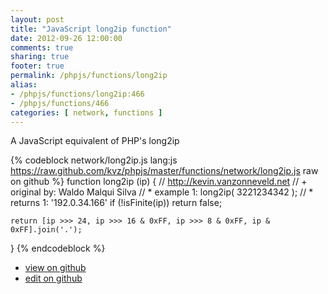 ```yaml
---
layout: post
title: "JavaScript long2ip function"
date: 2012-09-26 12:00:00
comments: true
sharing: true
footer: true
permalink: /phpjs/functions/long2ip
alias:
- /phpjs/functions/long2ip:466
- /phpjs/functions/466
categories: [ network, functions ]
---
```

A JavaScript equivalent of PHP's long2ip
<!-- more -->
{% codeblock network/long2ip.js lang:js https://raw.github.com/kvz/phpjs/master/functions/network/long2ip.js raw on github %}
function long2ip (ip) {
    // http://kevin.vanzonneveld.net
    // +   original by: Waldo Malqui Silva
    // *     example 1: long2ip( 3221234342 );
    // *     returns 1: '192.0.34.166'
    if (!isFinite(ip))
    	return false;
	
	return [ip >>> 24, ip >>> 16 & 0xFF, ip >>> 8 & 0xFF, ip & 0xFF].join('.');
}
{% endcodeblock %}
<ul>
 <li><a href="https://github.com/kvz/phpjs/blob/master/functions/network/long2ip.js">view on github</a></li>
 <li><a href="https://github.com/kvz/phpjs/edit/master/functions/network/long2ip.js">edit on github</a></li>
</ul>
